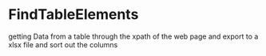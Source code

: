 # FindTableElements
getting Data from a table through the xpath of the web page and export to a xlsx file and sort out the columns 
